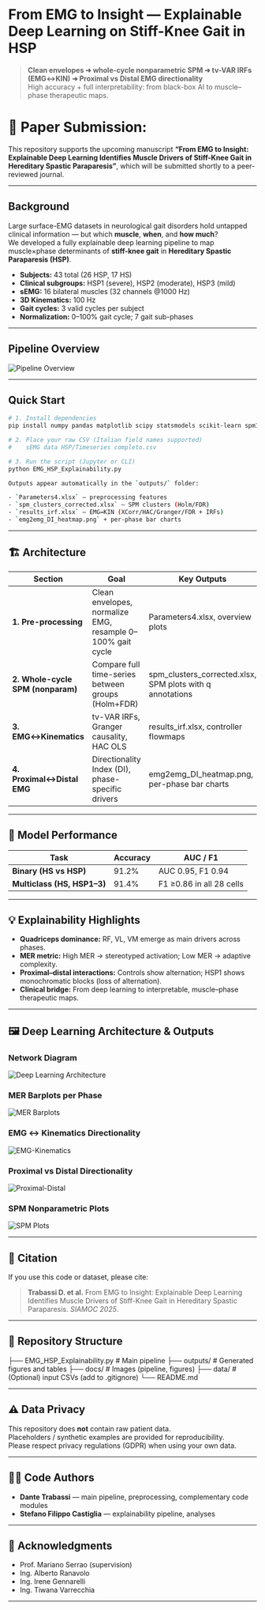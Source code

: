 # From EMG to Insight — Explainable Deep Learning on Stiff-Knee Gait in HSP

> **Clean envelopes ➜ whole-cycle nonparametric SPM ➜ tv-VAR IRFs (EMG↔KIN) ➜ Proximal vs Distal EMG directionality**  
> High accuracy + full interpretability: from black-box AI to muscle–phase therapeutic maps.


# **📄 Paper Submission:**  
This repository supports the upcoming manuscript **“From EMG to Insight: Explainable Deep Learning Identifies Muscle Drivers of Stiff-Knee Gait in Hereditary Spastic Paraparesis”**, which will be submitted shortly to a peer-reviewed journal.


---
##  Background

Large surface-EMG datasets in neurological gait disorders hold untapped clinical information — but which **muscle**, **when**, and **how much**?  
We developed a fully explainable deep learning pipeline to map muscle×phase determinants of **stiff-knee gait** in **Hereditary Spastic Paraparesis (HSP)**.

- **Subjects:** 43 total (26 HSP, 17 HS)  
- **Clinical subgroups:** HSP1 (severe), HSP2 (moderate), HSP3 (mild)  
- **sEMG:** 16 bilateral muscles (32 channels @1000 Hz)  
- **3D Kinematics:** 100 Hz  
- **Gait cycles:** 3 valid cycles per subject  
- **Normalization:** 0–100% gait cycle; 7 gait sub-phases  

---
## Pipeline Overview

![Pipeline Overview](docs/90239DD4-7362-4CE1-9EE8-4231B6398406.png)

---
##  Quick Start

```bash
# 1. Install dependencies
pip install numpy pandas matplotlib scipy statsmodels scikit-learn spm1d joblib openpyxl xlsxwriter

# 2. Place your raw CSV (Italian field names supported)
#    sEMG data HSP/Timeseries completo.csv

# 3. Run the script (Jupyter or CLI)
python EMG_HSP_Explainability.py

Outputs appear automatically in the `outputs/` folder:

- `Parameters4.xlsx` — preprocessing features  
- `spm_clusters_corrected.xlsx` — SPM clusters (Holm/FDR)  
- `results_irf.xlsx` — EMG↔KIN (XCorr/HAC/Granger/FDR + IRFs)  
- `emg2emg_DI_heatmap.png` + per-phase bar charts
```

---

## 🏗️ Architecture

| Section | Goal | Key Outputs |
|---------|------|-------------|
| **1. Pre-processing** | Clean envelopes, normalize EMG, resample 0–100% gait cycle | Parameters4.xlsx, overview plots |
| **2. Whole-cycle SPM (nonparam)** | Compare full time-series between groups (Holm+FDR) | spm_clusters_corrected.xlsx, SPM plots with q annotations |
| **3. EMG↔Kinematics** | tv-VAR IRFs, Granger causality, HAC OLS | results_irf.xlsx, controller flowmaps |
| **4. Proximal↔Distal EMG** | Directionality Index (DI), phase-specific drivers | emg2emg_DI_heatmap.png, per-phase bar charts |

---

## 🎯 Model Performance

| Task | Accuracy | AUC / F1 |
|------|----------|----------|
| **Binary (HS vs HSP)** | 91.2% | AUC 0.95, F1 0.94 |
| **Multiclass (HS, HSP1–3)** | 91.4% | F1 ≥0.86 in all 28 cells |

---

## 💡 Explainability Highlights

- **Quadriceps dominance:** RF, VL, VM emerge as main drivers across phases.  
- **MER metric:** High MER → stereotyped activation; Low MER → adaptive complexity.  
- **Proximal–distal interactions:** Controls show alternation; HSP1 shows monochromatic blocks (loss of alternation).  
- **Clinical bridge:** From deep learning to interpretable, muscle–phase therapeutic maps.

---

## 🖼 Deep Learning Architecture & Outputs

### Network Diagram
![Deep Learning Architecture](docs/75149C9D-9F83-40B4-A326-56A9B6E95051.png)

### MER Barplots per Phase
![MER Barplots](docs/BBFA28DF-E97C-4990-91EC-DCBA061F0A77.png)

### EMG ↔ Kinematics Directionality
![EMG-Kinematics](docs/BDAC81A6-4C5A-4482-BDF5-9AE0AB0A0A94.png)

### Proximal vs Distal Directionality
![Proximal-Distal](docs/7ABAF72A-CAB2-47F4-8F30-171B67A36CBF.png)

### SPM Nonparametric Plots
![SPM Plots](docs/7E7D0796-551D-4FB5-A73D-B640F292397C.png)

---

## 📜 Citation

If you use this code or dataset, please cite:

> **Trabassi D. et al.** From EMG to Insight: Explainable Deep Learning Identifies Muscle Drivers of Stiff-Knee Gait in Hereditary Spastic Paraparesis. *SIAMOC 2025*.

---

## 🧩 Repository Structure
├── EMG_HSP_Explainability.py    # Main pipeline
├── outputs/                     # Generated figures and tables
├── docs/                        # Images (pipeline, figures)
├── data/                        # (Optional) input CSVs (add to .gitignore)
└── README.md

---

## ⚠️ Data Privacy

This repository does **not** contain raw patient data.  
Placeholders / synthetic examples are provided for reproducibility.  
Please respect privacy regulations (GDPR) when using your own data.

---

## 👨‍💻 Code Authors

- **Dante Trabassi** — main pipeline, preprocessing, complementary code modules
- **Stefano Filippo Castiglia** — explainability pipeline, analyses  

---

## 🙌 Acknowledgments

- Prof. Mariano Serrao (supervision)  
- Ing. Alberto Ranavolo
- Ing. Irene Gennarelli   
- Ing. Tiwana Varrecchia  
---
